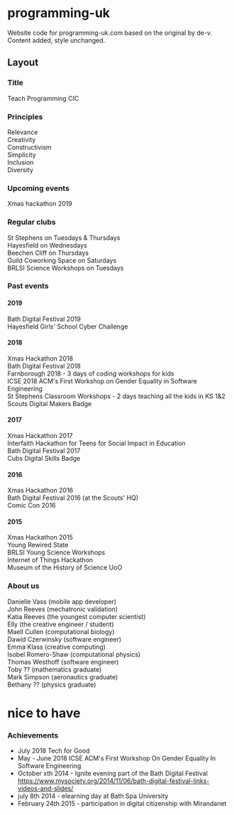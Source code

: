 # programming-uk
Website code for programming-uk.com based on the original by de-v. Content added, style unchanged.

## Layout

### Title
Teach Programming CIC

### Principles
Relevance   
Creativity   
Constructivism   
Simplicity   
Inclusion   
Diversity   

### Upcoming events
Xmas hackathon 2019


### Regular clubs
St Stephens on Tuesdays & Thursdays   
Hayesfield on Wednesdays   
Beechen Cliff on Thursdays   
Guild Coworking Space on Saturdays   
BRLSI Science Workshops on Tuesdays   

### Past events

#### 2019

Bath Digital Festival 2019   
Hayesfield Girls' School Cyber Challenge   

#### 2018

Xmas Hackathon 2018   
Bath Digital Festival 2018   
Farnborough 2018 - 3 days of coding workshops for kids   
ICSE 2018 ACM's First Workshop on Gender Equality in Software Engineering   
St Stephens Classroom Workshops - 2 days teaching all the kids in KS 1&2   
Scouts Digital Makers Badge   

#### 2017

Xmas Hackathon 2017   
Interfaith Hackathon for Teens for Social Impact in Education   
Bath Digital Festival 2017   
Cubs Digital Skills Badge   

#### 2016

Xmas Hackathon 2016   
Bath Digital Festival 2016 (at the Scouts' HQ)   
Comic Con 2016   

#### 2015

Xmas Hackathon 2015   
Young Rewired State   
BRLSI Young Science Workshops   
Internet of Things Hackathon   
Museum of the History of Science UoO   


### About us

Danielle Vass (mobile app developer)   
John Reeves (mechatronic validation)   
Katia Reeves (the youngest computer scientist)   
Elly (the creative engineer / student)   
Maell Cullen (computational biology)   
Dawid Czerwinsky (software engineer)   
Emma Klass (creative computing)   
Isobel Romero-Shaw (computational physics)   
Thomas Westhoff (software engineer)   
Toby ?? (mathematics graduate)   
Mark Simpson (aeronautics graduate)   
Bethany ?? (physics graduate)   

# nice to have

### Achievements

* July 2018 Tech for Good  
* May - June 2018 ICSE ACM's First Workshop On Gender Equality In Software Engineering   
* October xth 2014 - Ignite evening part of the Bath Digital Festival https://www.mysociety.org/2014/11/06/bath-digital-festival-links-videos-and-slides/  
* july 8th 2014 - elearning day at Bath Spa University  
* February 24th 2015 - participation in digital citizenship with Mirandanet  


